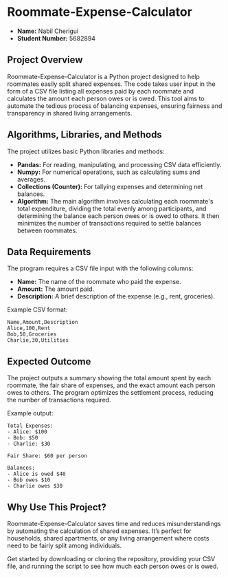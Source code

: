 # Roommate-Expense-Calculator
- **Name:** Nabil Cherigui
- **Student Number:** 5682894

## Project Overview
Roommate-Expense-Calculator is a Python project designed to help roommates easily split shared expenses. The code takes user input in the form of a CSV file listing all expenses paid by each roommate and calculates the amount each person owes or is owed. This tool aims to automate the tedious process of balancing expenses, ensuring fairness and transparency in shared living arrangements.

## Algorithms, Libraries, and Methods
The project utilizes basic Python libraries and methods:
- **Pandas:** For reading, manipulating, and processing CSV data efficiently.
- **Numpy:** For numerical operations, such as calculating sums and averages.
- **Collections (Counter):** For tallying expenses and determining net balances.
- **Algorithm:** The main algorithm involves calculating each roommate's total expenditure, dividing the total evenly among participants, and determining the balance each person owes or is owed to others. It then minimizes the number of transactions required to settle balances between roommates.

## Data Requirements
The program requires a CSV file input with the following columns:
- **Name:** The name of the roommate who paid the expense.
- **Amount:** The amount paid.
- **Description:** A brief description of the expense (e.g., rent, groceries).

Example CSV format:
```csv
Name,Amount,Description
Alice,100,Rent
Bob,50,Groceries
Charlie,30,Utilities
```

## Expected Outcome
The project outputs a summary showing the total amount spent by each roommate, the fair share of expenses, and the exact amount each person owes to others. The program optimizes the settlement process, reducing the number of transactions required.

Example output:
```
Total Expenses:
- Alice: $100
- Bob: $50
- Charlie: $30

Fair Share: $60 per person

Balances:
- Alice is owed $40
- Bob owes $10
- Charlie owes $30
```

## Why Use This Project?
Roommate-Expense-Calculator saves time and reduces misunderstandings by automating the calculation of shared expenses. It’s perfect for households, shared apartments, or any living arrangement where costs need to be fairly split among individuals.

Get started by downloading or cloning the repository, providing your CSV file, and running the script to see how much each person owes or is owed.
